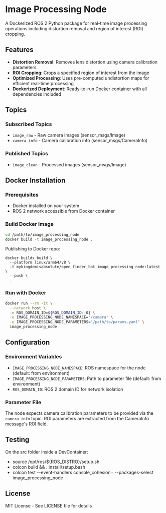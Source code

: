 # Image Processing Node

A Dockerized ROS 2 Python package for real-time image processing operations including distortion removal and region of interest (ROI) cropping.

## Features

- **Distortion Removal**: Removes lens distortion using camera calibration parameters
- **ROI Cropping**: Crops a specified region of interest from the image
- **Optimized Processing**: Uses pre-computed undistortion maps for efficient real-time processing
- **Dockerized Deployment**: Ready-to-run Docker container with all dependencies included

## Topics

### Subscribed Topics

- `image_raw` - Raw camera images (sensor_msgs/Image)
- `camera_info` - Camera calibration info (sensor_msgs/CameraInfo)

### Published Topics

- `image_clean` - Processed images (sensor_msgs/Image)

## Docker Installation

### Prerequisites

- Docker installed on your system
- ROS 2 network accessible from Docker container

### Build Docker Image

```bash
cd /path/to/image_processing_node
docker build -t image_processing_node .
```

Publishing to Docker repo:
```
docker buildx build \
  --platform linux/arm64/v8 \
  -t mykingdomisabsolute/open_finder_bot_image_processing_node:latest \
  --push \
  .
```

### Run with Docker

```bash
docker run --rm -it \
  --network host \
  -e ROS_DOMAIN_ID=${ROS_DOMAIN_ID:-0} \
  -e IMAGE_PROCESSING_NODE_NAMESPACE="/camera" \
  -e IMAGE_PROCESSING_NODE_PARAMETERS="/path/to/params.yaml" \
  image_processing_node
```

## Configuration

### Environment Variables

- `IMAGE_PROCESSING_NODE_NAMESPACE`: ROS namespace for the node (default: from environment)
- `IMAGE_PROCESSING_NODE_PARAMETERS`: Path to parameter file (default: from environment)
- `ROS_DOMAIN_ID`: ROS 2 domain ID for network isolation

### Parameter File

The node expects camera calibration parameters to be provided via the `camera_info` topic. ROI parameters are extracted from the CameraInfo message's ROI field.

## Testing

On the src folder inside a DevContainer:
  - source /opt/ros/${ROS_DISTRO}/setup.sh
  - colcon build && . install/setup.bash
  - colcon test --event-handlers console_cohesion+ --packages-select image_processing_node

## License

MIT License - See LICENSE file for details
